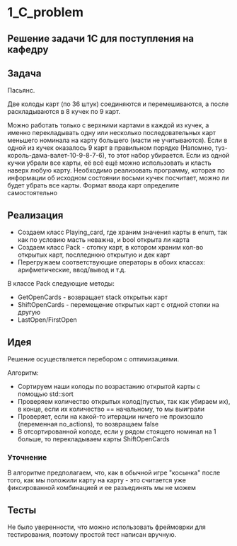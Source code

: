 # 1_C_problem
## Решение задачи 1С для поступления на кафедру

## Задача
Пасьянс.

Две колоды карт (по 36 штук) соединяются и перемешиваются, а после раскладываются в 8 кучек по 9 карт. 

Можно работать только с верхними картами в каждой из кучек, а именно перекладывать одну или несколько последовательных карт меньшего номинала на карту большего (масти не учитываются). 
Если в одной из кучек оказалось 9 карт в правильном порядке (Напомню, туз-король-дама-валет-10-9-8-7-6), то этот набор убирается. 
Если из одной кучки убрали все карты, её всё ещё можно использовать и класть наверх любую карту. 
Необходимо реализовать программу, которая по информации об исходном состоянии восьми кучек посчитает, можно ли будет убрать все карты.
Формат ввода карт определите самостоятельно

## Реализация 

* Создаем класс Playing_card, где храним значения карты в enum, так как по условию масть неважна, и bool открыта ли карта
* Создаем класс Pack - стопку карт, в котором храним кол-во открытых карт, послледнюю открытую и дек карт
* Перегружаем соответствующие операторы в обоих классах: арифметические, ввод/вывод и т.д.

В классе Pack следующие методы: 
* GetOpenCards - возвращает stack открытык карт
* ShiftOpenCards - перемещение открытых карт с отдной стопки на другую 
* LastOpen/FirstOpen

## Идея

Решение осуществляется перебором с оптимизациями.

Алгоритм:
* Сортируем наши колоды по возрастанию открытой карты с помощью std::sort
* Проверяем количество открытых колод(пустых, так как убираем их), в конце, если их количество == начальному, то мы выиграли
* Проверяет, если на какой-то итерации ничего не произошло (переменная no_actions), то возвращаем false
* В отсортированной колоде, если у рядом стоящего номинал на 1 больше, то перекладываем карты ShiftOpenCards

### Уточнение
В алгоритме предполагаем, что, как в обычной игре "косынка" после того, как мы положили карту на карту - это считается уже фиксированной комбинацией и ее разъединять мы не можем

## Тесты
Не было уверенности, что можно использовать фреймоврки для тестирования, поэтому простой тест написан вручную.

